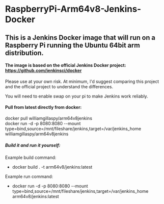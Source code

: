 # RaspberryPi-Arm64v8-Jenkins-Docker

## This is a Jenkins Docker image that will run on a Raspberry Pi running the Ubuntu 64bit arm distribution.
#### The image is based on the official Jenkins Docker project:  https://github.com/jenkinsci/docker

Please use at your own risk.  At minimum, I'd suggest comparing this project and the official project to understand the differences.

You will need to enable swap on your pi to make Jenkins work reliably.

#### Pull from latest directly from docker:  
docker pull williamgillaspy/arm64v8jenkins  
docker run -d  -p 8080:8080 --mount type=bind,source=/mnt/fileshare/jenkins,target=/var/jenkins_home williamgillaspy/arm64v8jenkins  


##### Build it and run it yourself:
Example build command:  
- docker build . -t arm64v8/jenkins:latest  

Example run command:  
- docker run -d  -p 8080:8080 --mount type=bind,source=/mnt/fileshare/jenkins,target=/var/jenkins_home arm64v8/jenkins:latest
